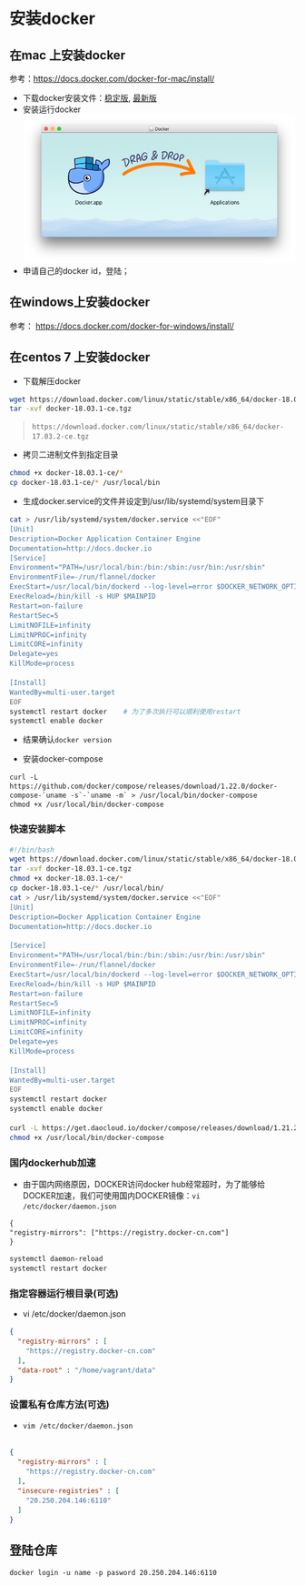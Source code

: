# 安装docker

## 在mac 上安装docker
参考：https://docs.docker.com/docker-for-mac/install/

* 下载docker安装文件：[稳定版](https://download.docker.com/mac/stable/Docker.dmg), [最新版](https://download.docker.com/mac/edge/Docker.dmg)
* 安装运行docker  
![](./assets/2018-02-17-08-57-08.png)
* 申请自己的docker id，登陆；

## 在windows上安装docker
参考： https://docs.docker.com/docker-for-windows/install/

## 在centos 7 上安装docker


* 下载解压docker

```bash
wget https://download.docker.com/linux/static/stable/x86_64/docker-18.03.1-ce.tgz
tar -xvf docker-18.03.1-ce.tgz
```

> ``https://download.docker.com/linux/static/stable/x86_64/docker-17.03.2-ce.tgz``

* 拷贝二进制文件到指定目录

```bash 
chmod +x docker-18.03.1-ce/*
cp docker-18.03.1-ce/* /usr/local/bin
```
* 生成docker.service的文件并设定到/usr/lib/systemd/system目录下

```bash
cat > /usr/lib/systemd/system/docker.service <<"EOF"
[Unit]
Description=Docker Application Container Engine
Documentation=http://docs.docker.io
[Service]
Environment="PATH=/usr/local/bin:/bin:/sbin:/usr/bin:/usr/sbin"
EnvironmentFile=-/run/flannel/docker
ExecStart=/usr/local/bin/dockerd --log-level=error $DOCKER_NETWORK_OPTIONS
ExecReload=/bin/kill -s HUP $MAINPID
Restart=on-failure
RestartSec=5
LimitNOFILE=infinity
LimitNPROC=infinity
LimitCORE=infinity
Delegate=yes
KillMode=process

[Install]
WantedBy=multi-user.target
EOF
systemctl restart docker    # 为了多次执行可以顺利使用restart
systemctl enable docker
```

* 结果确认``docker version``

* 安装docker-compose 
```
curl -L https://github.com/docker/compose/releases/download/1.22.0/docker-compose-`uname -s`-`uname -m` > /usr/local/bin/docker-compose
chmod +x /usr/local/bin/docker-compose
```

### 快速安装脚本
```bash 
#!/bin/bash
wget https://download.docker.com/linux/static/stable/x86_64/docker-18.03.1-ce.tgz
tar -xvf docker-18.03.1-ce.tgz
chmod +x docker-18.03.1-ce/*
cp docker-18.03.1-ce/* /usr/local/bin/
cat > /usr/lib/systemd/system/docker.service <<"EOF"
[Unit]
Description=Docker Application Container Engine
Documentation=http://docs.docker.io

[Service]
Environment="PATH=/usr/local/bin:/bin:/sbin:/usr/bin:/usr/sbin"
EnvironmentFile=-/run/flannel/docker
ExecStart=/usr/local/bin/dockerd --log-level=error $DOCKER_NETWORK_OPTIONS
ExecReload=/bin/kill -s HUP $MAINPID
Restart=on-failure
RestartSec=5
LimitNOFILE=infinity
LimitNPROC=infinity
LimitCORE=infinity
Delegate=yes
KillMode=process

[Install]
WantedBy=multi-user.target
EOF
systemctl restart docker
systemctl enable docker

curl -L https://get.daocloud.io/docker/compose/releases/download/1.21.2/docker-compose-`uname -s`-`uname -m` > /usr/local/bin/docker-compose
chmod +x /usr/local/bin/docker-compose
```


### 国内dockerhub加速

* 由于国内网络原因，DOCKER访问docker hub经常超时，为了能够给DOCKER加速，我们可使用国内DOCKER镜像：``vi /etc/docker/daemon.json ``

```
{
"registry-mirrors": ["https://registry.docker-cn.com"]
}
```

```bash 
systemctl daemon-reload 
systemctl restart docker
```


### 指定容器运行根目录(可选)

* vi /etc/docker/daemon.json

```json
{
  "registry-mirrors" : [
    "https://registry.docker-cn.com"
  ],
  "data-root" : "/home/vagrant/data"
}
```


### 设置私有仓库方法(可选)  

* ``vim /etc/docker/daemon.json ``

```json 

{
  "registry-mirrors" : [
    "https://registry.docker-cn.com"
  ],
  "insecure-registries" : [
    "20.250.204.146:6110"
  ]
}
```



##   登陆仓库

```
docker login -u name -p pasword 20.250.204.146:6110
```

